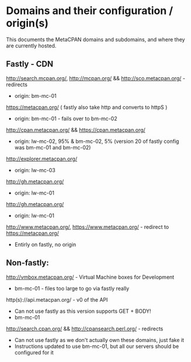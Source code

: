 # Domains and their configuration / origin(s)

This documents the MetaCPAN domains and subdomains, and where
they are currently hosted.

## Fastly - CDN

http://search.mcpan.org/, http://mcpan.org/ && http://sco.metacpan.org/ - redirects

 * origin: bm-mc-01

https://metacpan.org/  ( fastly also take http and converts to httpS )

 * origin: bm-mc-01 - fails over to bm-mc-02

http://cpan.metacpan.org/ && https://cpan.metacpan.org/

 * origin: lw-mc-02, 95% & bm-mc-02, 5% (version 20 of fastly config was bm-mc-01 and bm-mc-02)

http://explorer.metacpan.org/

 * origin: lw-mc-03

http://gh.metacpan.org/

 * origin: lw-mc-01

http://gh.metacpan.org/

 * origin: lw-mc-01


http://www.metacpan.org/, https://www.metacpan.org/ - redirect to https://metacpan.org/

 * Entirly on fastly, no origin

## Non-fastly:

http://vmbox.metacpan.org/ - Virtual Machine boxes for Development

  * bm-mc-01 - files too large to go via fastly really

http(s)://api.metacpan.org/ - v0 of the API

  * Can not use fastly as this version supports GET + BODY!
  * bm-mc-01

http://search.cpan.org/ && http://cpansearch.perl.org/ - redirects

  * Can not use fastly as we don't actually own these domains, just fake it
  * Instructions updated to use bm-mc-01, but all our servers should be configured for it
